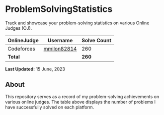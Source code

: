 # ProblemSolvingStatistics

Track and showcase your problem-solving statistics on various Online Judges (OJ).

| OnlineJudge   | Username          | Solve Count |
| ------------- | ----------------- | ----------- |
| Codeforces     | [mmilon82814](https://codeforces.com/profile/mmilon82814) | 260         |
| **Total**      |                   | **260**     |

**Last Updated:** 15 June, 2023

## About

This repository serves as a record of my problem-solving achievements on various online judges. The table above displays the number of problems I have successfully solved on each platform.
